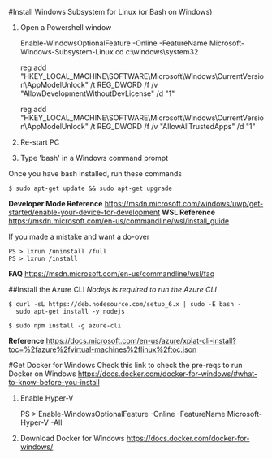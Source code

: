 #Install Windows Subsystem for Linux (or Bash on Windows)
1. Open a Powershell window

    Enable-WindowsOptionalFeature -Online -FeatureName Microsoft-Windows-Subsystem-Linux
    cd c:\windows\system32
    
    reg add "HKEY_LOCAL_MACHINE\SOFTWARE\Microsoft\Windows\CurrentVersion\AppModelUnlock" /t REG_DWORD /f /v "AllowDevelopmentWithoutDevLicense" /d "1"
    
    reg add "HKEY_LOCAL_MACHINE\SOFTWARE\Microsoft\Windows\CurrentVersion\AppModelUnlock" /t REG_DWORD /f /v "AllowAllTrustedApps" /d "1"
    
3. Re-start PC
4. Type 'bash' in a Windows command prompt

Once you have bash installed, run these commands

    $ sudo apt-get update && sudo apt-get upgrade

**Developer Mode Reference** https://msdn.microsoft.com/windows/uwp/get-started/enable-your-device-for-development
**WSL Reference** https://msdn.microsoft.com/en-us/commandline/wsl/install_guide

If you made a mistake and want a do-over

    PS > lxrun /uninstall /full
    PS > lxrun /install

**FAQ** https://msdn.microsoft.com/en-us/commandline/wsl/faq

##Install the Azure CLI
*Nodejs is required to run the Azure CLI*

    $ curl -sL https://deb.nodesource.com/setup_6.x | sudo -E bash -
      sudo apt-get install -y nodejs
     
    $ sudo npm install -g azure-cli

**Reference** https://docs.microsoft.com/en-us/azure/xplat-cli-install?toc=%2fazure%2fvirtual-machines%2flinux%2ftoc.json

#Get Docker for Windows
Check this link to check the pre-reqs to run Docker on Windows https://docs.docker.com/docker-for-windows/#what-to-know-before-you-install

1. Enable Hyper-V

    PS > Enable-WindowsOptionalFeature -Online -FeatureName Microsoft-Hyper-V -All
    
2. Download Docker for Windows https://docs.docker.com/docker-for-windows/

